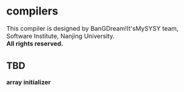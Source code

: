 # compilers

<font size="3.5">This compiler is designed by BanGDream!It'sMySYSY team, Software Institute, Nanjing University.
<br><b>All rights reserved.

## TBD
**array initializer**
